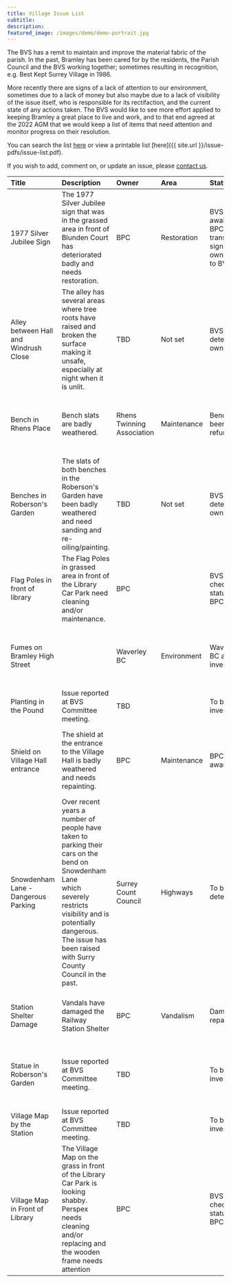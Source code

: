 ```yaml
---
title: Village Issue List
subtitle:
description: 
featured_image: /images/demo/demo-portrait.jpg
---
```


The BVS has a remit to maintain and improve the material fabric of the parish.   In the past, Bramley has been cared for by the residents, the Parish Council and the BVS working together; sometimes resulting in recognition, e.g. Best Kept Surrey Village in 1986.

More recently there are signs of a lack of attention to our environment, sometimes due to a lack of money but also maybe due to a lack of visibility of the issue itself, who is responsible for its rectifaction, and the current state of any actions taken.   The BVS would like to see more effort applied to keeping Bramley a great place to live and work, and to that end agreed at the 2022 AGM that we would keep a list of items that need attention and monitor progress on their resolution.  

You can search the list [here](./search-issues) or view a printable list [here]({{ site.url }}/issue-pdfs/issue-list.pdf).

If you wish to add, comment on, or update an issue, please [contact us](/contact).

<!-- Start Issue Table -->

| Title | Description | Owner | Area | Status | LastUpdated | Detail |  | 
|:----|:----|:----|:----|:----|:----|:----|:----|
| 1977 Silver Jubilee Sign | The 1977 Silver Jubilee sign that was in the grassed area in front of Blunden Court has deteriorated badly and needs restoration. | BPC | Restoration | BVS awaiting BPC to transfer the sign ownership to BVS | 01/03/2023 | [detail]({{ site.url }}/issue-pdfs/Issue-1977-Silver-Jubilee-Sign.pdf ) | Issue-1977-Silver-Jubilee-Sign.pdf | 
| Alley between Hall and Windrush Close | The alley has several areas where tree roots have raised and broken the surface making it  unsafe, especially at night when it is unlit. | TBD | Not set | BVS to determine owner | 01/08/2022 | [detail]({{ site.url }}/issue-pdfs/Issue-Alley-between-Windrush-Close-and-Vilage-Hall.pdf ) | Issue-Alley-between-Windrush-Close-and-Vilage-Hall.pdf | 
| Bench in Rhens Place | Bench slats are badly weathered. | Rhens Twinning Association | Maintenance | Bench has been refurbished | 12/08/2022 | [detail]({{ site.url }}/issue-pdfs/Issue-Bench-in-Rhens-Place.pdf ) | Issue-Bench-in-Rhens-Place.pdf | 
| Benches in Roberson's Garden | The slats of both benches in the Roberson's Garden have been badly weathered and need sanding and re-oiling/painting. | TBD | Not set | BVS to determine owner | 01/08/2022 | [detail]({{ site.url }}/issue-pdfs/Issue-Benches-in-Robersons-Garden.pdf ) | Issue-Benches-in-Robersons-Garden.pdf | 
| Flag Poles in front of library | The Flag Poles in grassed area in front of the Library Car Park need cleaning and/or maintenance. | BPC |  | BVS to check status with BPC | 30/07/2022 | [detail]({{ site.url }}/issue-pdfs/Issue-Flag-Poles.pdf ) | Issue-Flag-Poles.pdf | 
| Fumes on Bramley High Street |  | Waverley BC | Environment | Waverley BC are investigating | 01/03/2023 | [detail]({{ site.url }}/issue-pdfs/Issue-Fumes in Bramley High Street.pdf ) | Issue-Fumes in Bramley High Street.pdf | 
| Planting in the Pound | Issue reported at BVS Committee meeting.   | TBD |  | To be investigated | 30/07/2022 |  | Issue-Planting-in-the-Pound.pdf | 
| Shield on Village Hall entrance | The shield at the entrance to the Village Hall is badly weathered and needs repainting. | BPC | Maintenance | BPC are aware | 01/03/2023 | [detail]({{ site.url }}/issue-pdfs/Issue-Shield-Entrance-Village-Hall.pdf ) | Issue-Shield-Entrance-Village-Hall.pdf | 
| Snowdenham Lane - Dangerous Parking | Over recent years a number of people have taken to parking their cars on the bend on Snowdenham Lane <br>which severely restricts visibility and is potentially dangerous.  The issue has been raised with Surry County Council in the past. | Surrey Count Council | Highways | To be determined | 29/07/2022 | [detail]({{ site.url }}/issue-pdfs/Issue-Snowdenham-Lane-bend-parking.pdf ) | Issue-Snowdenham-Lane-bend-parking.pdf | 
| Station Shelter Damage | Vandals have damaged the Railway Station Shelter  | BPC  | Vandalism | Damage repaired | 01/03/2023 | [detail]({{ site.url }}/issue-pdfs/Issue-Station-Shelter.pdf ) | Issue-Station-Shelter.pdf | 
| Statue in Roberson's Garden | Issue reported at BVS Committee meeting. | TBD |  | To be investigated | 30/07/2022 | [detail]({{ site.url }}/issue-pdfs/Issue-Statue-in-Robersons-Garden.pdf ) | Issue-Statue-in-Robersons-Garden.pdf | 
| Village Map by the Station | Issue reported at BVS Committee meeting. | TBD |  | To be investigated | 30/07/2022 |  | Issue-Village-Map-by-Station.pdf | 
| Village Map in Front of Library | The Village Map on the grass in front of the Library Car Park is looking shabby.<br>Perspex needs cleaning and/or replacing and the wooden frame needs attention<br> | BPC |  | BVS to check status with BPC | 30/07/2022 | [detail]({{ site.url }}/issue-pdfs/Issue-Village-map-sign.pdf ) | Issue-Village-map-sign.pdf | 

<!-- End Issue Table -->



